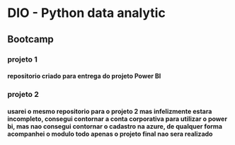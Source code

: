 # DIO - Python data analytic

## Bootcamp
### projeto 1
#### repositorio criado para entrega do projeto Power BI

### projeto 2
#### usarei o mesmo repositorio para o projeto 2 mas infelizmente estara incompleto, consegui contornar a conta corporativa para utilizar o power bi, mas nao consegui contornar o cadastro na azure, de qualquer forma acompanhei o modulo todo apenas o projeto final nao sera realizado





